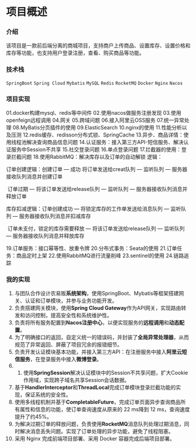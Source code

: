 # 项目概述

### 介绍
该项目是一款前后端分离的商城项目，支持商户上传商品、设置库存、设置价格和库存等功能，也支持用户登录注册，查看、购买商品等功能。
### 技术栈
`SpringBoot` `Spring Cloud` `Mybatis` `MySQL` `Redis` `RocketMQ` `Docker` `Nginx` `Nacos`
### 项目实现
01.docker构建mysql、redis等中间件
02.使用nacos做服务注册发现
03.使用openfeign远程调用
04.网关
05.跨域问题
06.接入阿里云OSS服务
07.统一异常处理
08.MyBatis分页插件的使用
09.ElasticSearch
10.nginx的使用
11.性能分析以及压测
12.redis缓存、redisson分布式锁、SpringCache
13.异步、商品详情：使用线程池解决查询商品信息问题
14.认证服务：接入第三方API-短信服务、解决认证服务中Session不共享
15.社交登录问题
16.单点登录问题
17.拦截器的使用：登录拦截问题
18.使用RabbitMQ：解决库存以及订单的自动解锁
逻辑：

订单创建逻辑：创建订单 — 成功 将订单发送给creat队列 — 监听队列 — 服务器接收队列消息并创建订单

​						   订单过期 — 将该订单发送给release队列 — 监听队列 — 服务器接收队列消息并释放订单

库存扣减逻辑：订单创建成功 — 将锁定库存的工作单发送给消息队列 — 监听队列 — 服务器接收队列消息并扣减库存

​						   订单未支付，锁定的库存需要释放 — 将该订单发送给release队列 — 监听队列 — 服务器接收队列消息并释放库存

19.订单服务：接口幂等性、放重令牌
20.分布式事务：Seata的使用
21.订单任务：商品定时上架
22.使用RabbitMQ进行流量削峰
23.sentinel的使用
24.链路追踪
### 我的实现
  1. 与团队合作设计农易贩**系统架构**，使用SpringBoot、Mybatis等框架搭建网关、认证和订单模块，并参与业务功能开发。
  2. 负责搭建网关模块，使用**Spring Cloud Gateway**作为API网关，实现路由转发和访问控制，提高安全性和系统维护性。
  3. 负责将所有服务配置到**Nacos注册中心**，以便实现服务的**远程调用**和**动态配置**。
  4. 为了明确接口的返回，自定义统一的错误码，并封装了**全局异常处理器**，从而规范了异常返回、屏蔽了项目冗余的报错细节。
  5. 负责开发认证模块基本功能，并接入第三方API：在注册服务中接入**阿里云短信服务**，在登录服务中接入**微博登录**。
  6. 1. 使用**SpringSession**解决认证模块中的Session不共享问题，扩大Cookie作用域，实现跨子域名共享Session会话数据。
  7. 基于**HandlerInterceptor**和**ThreadLocal**完成订单模块登录拦截功能的实现，保证系统的安全性。
  8. 使用多线程机制并基于**CompletableFuture**，完成订单页面异步查询商品所有属性和信息的功能，使订单查询速度从原来的 22 ms降到 12 ms，查询速度提升了约45%。
  9. 为解决过期订单的释放问题，负责使用**RocketMQ**消息队列处理过期消息，同时解决消息丢失问题。实现了订单处理的异步功能，避免了线程阻塞。
  10. 采用 Nginx 完成前端项目部署、采用 Docker 容器完成后端项目部署。


